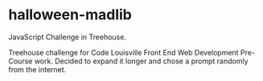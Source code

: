 # halloween-madlib
JavaScript Challenge in Treehouse.

Treehouse challenge for Code Louisville Front End Web Development Pre-Course work. 
Decided to expand it longer and chose a prompt randomly from the internet.

